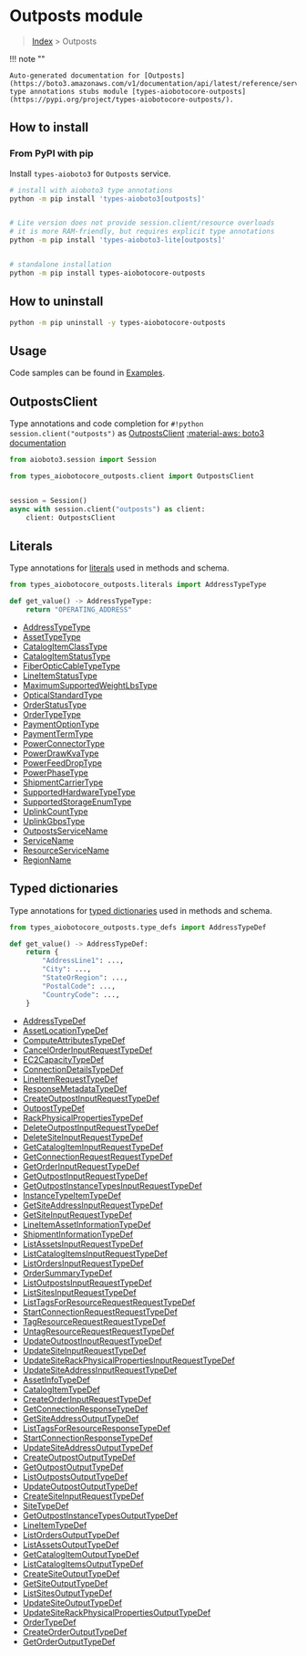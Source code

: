 # Outposts module

> [Index](../README.md) > Outposts


!!! note ""

    Auto-generated documentation for [Outposts](https://boto3.amazonaws.com/v1/documentation/api/latest/reference/services/outposts.html#Outposts)
    type annotations stubs module [types-aiobotocore-outposts](https://pypi.org/project/types-aiobotocore-outposts/).

## How to install



### From PyPI with pip

Install `types-aioboto3` for `Outposts` service.

```bash
# install with aioboto3 type annotations
python -m pip install 'types-aioboto3[outposts]'


# Lite version does not provide session.client/resource overloads
# it is more RAM-friendly, but requires explicit type annotations
python -m pip install 'types-aioboto3-lite[outposts]'


# standalone installation
python -m pip install types-aiobotocore-outposts
```



## How to uninstall

```bash
python -m pip uninstall -y types-aiobotocore-outposts
```

## Usage

Code samples can be found in [Examples](./usage.md).

## OutpostsClient

Type annotations and code completion for  `#!python session.client("outposts")` as [OutpostsClient](./client.md)
[:material-aws: boto3 documentation](https://boto3.amazonaws.com/v1/documentation/api/latest/reference/services/outposts.html#Outposts.Client)

```python title="Usage example"
from aioboto3.session import Session

from types_aiobotocore_outposts.client import OutpostsClient


session = Session()
async with session.client("outposts") as client:
    client: OutpostsClient
```








## Literals

Type annotations for [literals](./literals.md) used in methods and schema.

```python title="Usage example"
from types_aiobotocore_outposts.literals import AddressTypeType

def get_value() -> AddressTypeType:
    return "OPERATING_ADDRESS"
```

- [AddressTypeType](./literals.md#addresstypetype)
- [AssetTypeType](./literals.md#assettypetype)
- [CatalogItemClassType](./literals.md#catalogitemclasstype)
- [CatalogItemStatusType](./literals.md#catalogitemstatustype)
- [FiberOpticCableTypeType](./literals.md#fiberopticcabletypetype)
- [LineItemStatusType](./literals.md#lineitemstatustype)
- [MaximumSupportedWeightLbsType](./literals.md#maximumsupportedweightlbstype)
- [OpticalStandardType](./literals.md#opticalstandardtype)
- [OrderStatusType](./literals.md#orderstatustype)
- [OrderTypeType](./literals.md#ordertypetype)
- [PaymentOptionType](./literals.md#paymentoptiontype)
- [PaymentTermType](./literals.md#paymenttermtype)
- [PowerConnectorType](./literals.md#powerconnectortype)
- [PowerDrawKvaType](./literals.md#powerdrawkvatype)
- [PowerFeedDropType](./literals.md#powerfeeddroptype)
- [PowerPhaseType](./literals.md#powerphasetype)
- [ShipmentCarrierType](./literals.md#shipmentcarriertype)
- [SupportedHardwareTypeType](./literals.md#supportedhardwaretypetype)
- [SupportedStorageEnumType](./literals.md#supportedstorageenumtype)
- [UplinkCountType](./literals.md#uplinkcounttype)
- [UplinkGbpsType](./literals.md#uplinkgbpstype)
- [OutpostsServiceName](./literals.md#outpostsservicename)
- [ServiceName](./literals.md#servicename)
- [ResourceServiceName](./literals.md#resourceservicename)
- [RegionName](./literals.md#regionname)




## Typed dictionaries

Type annotations for [typed dictionaries](./type_defs.md) used in methods and schema.

```python title="Usage example"
from types_aiobotocore_outposts.type_defs import AddressTypeDef

def get_value() -> AddressTypeDef:
    return {
        "AddressLine1": ...,
        "City": ...,
        "StateOrRegion": ...,
        "PostalCode": ...,
        "CountryCode": ...,
    }
```

- [AddressTypeDef](./type_defs.md#addresstypedef)
- [AssetLocationTypeDef](./type_defs.md#assetlocationtypedef)
- [ComputeAttributesTypeDef](./type_defs.md#computeattributestypedef)
- [CancelOrderInputRequestTypeDef](./type_defs.md#cancelorderinputrequesttypedef)
- [EC2CapacityTypeDef](./type_defs.md#ec2capacitytypedef)
- [ConnectionDetailsTypeDef](./type_defs.md#connectiondetailstypedef)
- [LineItemRequestTypeDef](./type_defs.md#lineitemrequesttypedef)
- [ResponseMetadataTypeDef](./type_defs.md#responsemetadatatypedef)
- [CreateOutpostInputRequestTypeDef](./type_defs.md#createoutpostinputrequesttypedef)
- [OutpostTypeDef](./type_defs.md#outposttypedef)
- [RackPhysicalPropertiesTypeDef](./type_defs.md#rackphysicalpropertiestypedef)
- [DeleteOutpostInputRequestTypeDef](./type_defs.md#deleteoutpostinputrequesttypedef)
- [DeleteSiteInputRequestTypeDef](./type_defs.md#deletesiteinputrequesttypedef)
- [GetCatalogItemInputRequestTypeDef](./type_defs.md#getcatalogiteminputrequesttypedef)
- [GetConnectionRequestRequestTypeDef](./type_defs.md#getconnectionrequestrequesttypedef)
- [GetOrderInputRequestTypeDef](./type_defs.md#getorderinputrequesttypedef)
- [GetOutpostInputRequestTypeDef](./type_defs.md#getoutpostinputrequesttypedef)
- [GetOutpostInstanceTypesInputRequestTypeDef](./type_defs.md#getoutpostinstancetypesinputrequesttypedef)
- [InstanceTypeItemTypeDef](./type_defs.md#instancetypeitemtypedef)
- [GetSiteAddressInputRequestTypeDef](./type_defs.md#getsiteaddressinputrequesttypedef)
- [GetSiteInputRequestTypeDef](./type_defs.md#getsiteinputrequesttypedef)
- [LineItemAssetInformationTypeDef](./type_defs.md#lineitemassetinformationtypedef)
- [ShipmentInformationTypeDef](./type_defs.md#shipmentinformationtypedef)
- [ListAssetsInputRequestTypeDef](./type_defs.md#listassetsinputrequesttypedef)
- [ListCatalogItemsInputRequestTypeDef](./type_defs.md#listcatalogitemsinputrequesttypedef)
- [ListOrdersInputRequestTypeDef](./type_defs.md#listordersinputrequesttypedef)
- [OrderSummaryTypeDef](./type_defs.md#ordersummarytypedef)
- [ListOutpostsInputRequestTypeDef](./type_defs.md#listoutpostsinputrequesttypedef)
- [ListSitesInputRequestTypeDef](./type_defs.md#listsitesinputrequesttypedef)
- [ListTagsForResourceRequestRequestTypeDef](./type_defs.md#listtagsforresourcerequestrequesttypedef)
- [StartConnectionRequestRequestTypeDef](./type_defs.md#startconnectionrequestrequesttypedef)
- [TagResourceRequestRequestTypeDef](./type_defs.md#tagresourcerequestrequesttypedef)
- [UntagResourceRequestRequestTypeDef](./type_defs.md#untagresourcerequestrequesttypedef)
- [UpdateOutpostInputRequestTypeDef](./type_defs.md#updateoutpostinputrequesttypedef)
- [UpdateSiteInputRequestTypeDef](./type_defs.md#updatesiteinputrequesttypedef)
- [UpdateSiteRackPhysicalPropertiesInputRequestTypeDef](./type_defs.md#updatesiterackphysicalpropertiesinputrequesttypedef)
- [UpdateSiteAddressInputRequestTypeDef](./type_defs.md#updatesiteaddressinputrequesttypedef)
- [AssetInfoTypeDef](./type_defs.md#assetinfotypedef)
- [CatalogItemTypeDef](./type_defs.md#catalogitemtypedef)
- [CreateOrderInputRequestTypeDef](./type_defs.md#createorderinputrequesttypedef)
- [GetConnectionResponseTypeDef](./type_defs.md#getconnectionresponsetypedef)
- [GetSiteAddressOutputTypeDef](./type_defs.md#getsiteaddressoutputtypedef)
- [ListTagsForResourceResponseTypeDef](./type_defs.md#listtagsforresourceresponsetypedef)
- [StartConnectionResponseTypeDef](./type_defs.md#startconnectionresponsetypedef)
- [UpdateSiteAddressOutputTypeDef](./type_defs.md#updatesiteaddressoutputtypedef)
- [CreateOutpostOutputTypeDef](./type_defs.md#createoutpostoutputtypedef)
- [GetOutpostOutputTypeDef](./type_defs.md#getoutpostoutputtypedef)
- [ListOutpostsOutputTypeDef](./type_defs.md#listoutpostsoutputtypedef)
- [UpdateOutpostOutputTypeDef](./type_defs.md#updateoutpostoutputtypedef)
- [CreateSiteInputRequestTypeDef](./type_defs.md#createsiteinputrequesttypedef)
- [SiteTypeDef](./type_defs.md#sitetypedef)
- [GetOutpostInstanceTypesOutputTypeDef](./type_defs.md#getoutpostinstancetypesoutputtypedef)
- [LineItemTypeDef](./type_defs.md#lineitemtypedef)
- [ListOrdersOutputTypeDef](./type_defs.md#listordersoutputtypedef)
- [ListAssetsOutputTypeDef](./type_defs.md#listassetsoutputtypedef)
- [GetCatalogItemOutputTypeDef](./type_defs.md#getcatalogitemoutputtypedef)
- [ListCatalogItemsOutputTypeDef](./type_defs.md#listcatalogitemsoutputtypedef)
- [CreateSiteOutputTypeDef](./type_defs.md#createsiteoutputtypedef)
- [GetSiteOutputTypeDef](./type_defs.md#getsiteoutputtypedef)
- [ListSitesOutputTypeDef](./type_defs.md#listsitesoutputtypedef)
- [UpdateSiteOutputTypeDef](./type_defs.md#updatesiteoutputtypedef)
- [UpdateSiteRackPhysicalPropertiesOutputTypeDef](./type_defs.md#updatesiterackphysicalpropertiesoutputtypedef)
- [OrderTypeDef](./type_defs.md#ordertypedef)
- [CreateOrderOutputTypeDef](./type_defs.md#createorderoutputtypedef)
- [GetOrderOutputTypeDef](./type_defs.md#getorderoutputtypedef)

